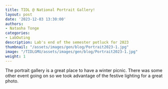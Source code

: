 ```yaml
---
title: TIDL @ National Portrait Gallery!
layout: post
date: '2023-12-03 13:30:00'
authors:
- Natasha Tonge
categories:
- LabOuting
description: Lab's end of the semester potluck for 2023
thumbnail: "/assets/images/gen/blog/Portrait2023-1.jpg"
image: "/TIDLGMU/assets/images/gen/blog/Portrait2023-1.jpg"
weight: 1
---
```



The portrait gallery is a great place to have a winter picnic. There was some other event going on so we took advantage of the festive lighting for a great photo. 

